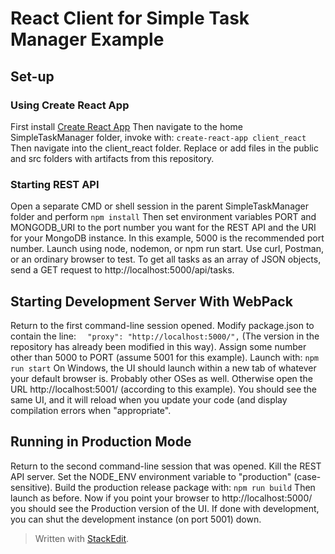 


# React Client for Simple Task Manager Example #
## Set-up ##
### Using Create React App ###
First install [Create React App](https://github.com/facebookincubator/create-react-app)
Then navigate to the home SimpleTaskManager folder, invoke with:
`create-react-app client_react`
Then navigate into the client_react folder. Replace or add files in the public and src folders with artifacts from this repository.
### Starting REST API ###
Open a separate CMD or shell session in the parent SimpleTaskManager folder and perform
`npm install`
Then set environment variables PORT and MONGODB_URI to the port number you want for the REST API and the URI for your MongoDB instance. In this example, 5000 is the recommended port number. Launch using node, nodemon, or npm run start.
Use curl,  Postman, or an ordinary browser to test. To get all tasks as an array of JSON objects, send a GET request to http://localhost:5000/api/tasks.
## Starting Development Server With WebPack ##
Return to the first command-line session opened. Modify package.json to contain the line:
`  "proxy": "http://localhost:5000/",`
(The version in the repository has already been modified in this way).
Assign some number other than 5000 to PORT (assume 5001 for this example).
Launch with:
`npm run start`
On Windows, the UI should launch within a new tab of whatever your default browser is. Probably other OSes as well. 
Otherwise open the URL http://localhost:5001/ (according to this example). You should see the same UI, and it will reload when you update your code (and display compilation errors when "appropriate".
## Running in Production Mode ##
Return to the second command-line session that was opened. Kill the REST API server. Set the NODE_ENV environment variable to "production" (case-sensitive). Build the production release package with:
`npm run build`
Then launch as before.
Now if you point your browser to http://localhost:5000/ you should see the Production version of the UI. If done with development, you can shut the development instance (on port 5001) down.
> Written with [StackEdit](https://stackedit.io/).
